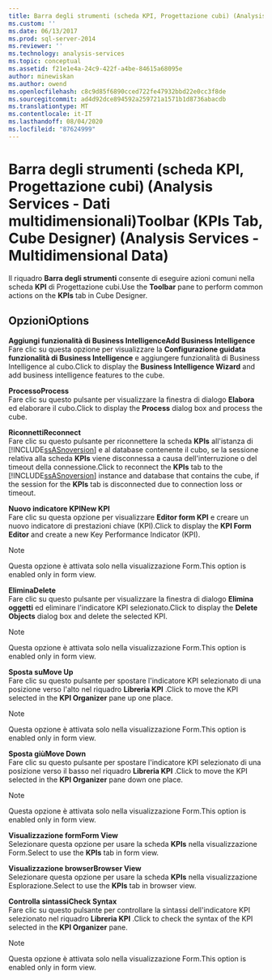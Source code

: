 ```yaml
---
title: Barra degli strumenti (scheda KPI, Progettazione cubi) (Analysis Services-Dati multidimensionali) | Microsoft Docs
ms.custom: ''
ms.date: 06/13/2017
ms.prod: sql-server-2014
ms.reviewer: ''
ms.technology: analysis-services
ms.topic: conceptual
ms.assetid: f21e1e4a-24c9-422f-a4be-84615a68095e
author: minewiskan
ms.author: owend
ms.openlocfilehash: c8c9d85f6890cced722fe47932bbd22e0cc3f8de
ms.sourcegitcommit: ad4d92dce894592a259721a1571b1d8736abacdb
ms.translationtype: MT
ms.contentlocale: it-IT
ms.lasthandoff: 08/04/2020
ms.locfileid: "87624999"
---
```

# <a name="toolbar-kpis-tab-cube-designer-analysis-services---multidimensional-data"></a><span data-ttu-id="54ae1-102">Barra degli strumenti (scheda KPI, Progettazione cubi) (Analysis Services - Dati multidimensionali)</span><span class="sxs-lookup"><span data-stu-id="54ae1-102">Toolbar (KPIs Tab, Cube Designer) (Analysis Services - Multidimensional Data)</span></span>
  <span data-ttu-id="54ae1-103">Il riquadro **Barra degli strumenti** consente di eseguire azioni comuni nella scheda **KPI** di Progettazione cubi.</span><span class="sxs-lookup"><span data-stu-id="54ae1-103">Use the **Toolbar** pane to perform common actions on the **KPIs** tab in Cube Designer.</span></span>  
  
## <a name="options"></a><span data-ttu-id="54ae1-104">Opzioni</span><span class="sxs-lookup"><span data-stu-id="54ae1-104">Options</span></span>  
 <span data-ttu-id="54ae1-105">**Aggiungi funzionalità di Business Intelligence**</span><span class="sxs-lookup"><span data-stu-id="54ae1-105">**Add Business Intelligence**</span></span>  
 <span data-ttu-id="54ae1-106">Fare clic su questa opzione per visualizzare la **Configurazione guidata funzionalità di Business Intelligence** e aggiungere funzionalità di Business Intelligence al cubo.</span><span class="sxs-lookup"><span data-stu-id="54ae1-106">Click to display the **Business Intelligence Wizard** and add business intelligence features to the cube.</span></span>  
  
 <span data-ttu-id="54ae1-107">**Processo**</span><span class="sxs-lookup"><span data-stu-id="54ae1-107">**Process**</span></span>  
 <span data-ttu-id="54ae1-108">Fare clic su questo pulsante per visualizzare la finestra di dialogo **Elabora** ed elaborare il cubo.</span><span class="sxs-lookup"><span data-stu-id="54ae1-108">Click to display the **Process** dialog box and process the cube.</span></span>  
  
 <span data-ttu-id="54ae1-109">**Riconnetti**</span><span class="sxs-lookup"><span data-stu-id="54ae1-109">**Reconnect**</span></span>  
 <span data-ttu-id="54ae1-110">Fare clic su questo pulsante per riconnettere la scheda **KPIs** all'istanza di [!INCLUDE[ssASnoversion](../includes/ssasnoversion-md.md)] e al database contenente il cubo, se la sessione relativa alla scheda **KPIs** viene disconnessa a causa dell'interruzione o del timeout della connessione.</span><span class="sxs-lookup"><span data-stu-id="54ae1-110">Click to reconnect the **KPIs** tab to the [!INCLUDE[ssASnoversion](../includes/ssasnoversion-md.md)] instance and database that contains the cube, if the session for the **KPIs** tab is disconnected due to connection loss or timeout.</span></span>  
  
 <span data-ttu-id="54ae1-111">**Nuovo indicatore KPI**</span><span class="sxs-lookup"><span data-stu-id="54ae1-111">**New KPI**</span></span>  
 <span data-ttu-id="54ae1-112">Fare clic su questa opzione per visualizzare **Editor form KPI** e creare un nuovo indicatore di prestazioni chiave (KPI).</span><span class="sxs-lookup"><span data-stu-id="54ae1-112">Click to display the **KPI Form Editor** and create a new Key Performance Indicator (KPI).</span></span>  
  
> [!NOTE]  
>  <span data-ttu-id="54ae1-113">Questa opzione è attivata solo nella visualizzazione Form.</span><span class="sxs-lookup"><span data-stu-id="54ae1-113">This option is enabled only in form view.</span></span>  
  
 <span data-ttu-id="54ae1-114">**Elimina**</span><span class="sxs-lookup"><span data-stu-id="54ae1-114">**Delete**</span></span>  
 <span data-ttu-id="54ae1-115">Fare clic su questo pulsante per visualizzare la finestra di dialogo **Elimina oggetti** ed eliminare l'indicatore KPI selezionato.</span><span class="sxs-lookup"><span data-stu-id="54ae1-115">Click to display the **Delete Objects** dialog box and delete the selected KPI.</span></span>  
  
> [!NOTE]  
>  <span data-ttu-id="54ae1-116">Questa opzione è attivata solo nella visualizzazione Form.</span><span class="sxs-lookup"><span data-stu-id="54ae1-116">This option is enabled only in form view.</span></span>  
  
 <span data-ttu-id="54ae1-117">**Sposta su**</span><span class="sxs-lookup"><span data-stu-id="54ae1-117">**Move Up**</span></span>  
 <span data-ttu-id="54ae1-118">Fare clic su questo pulsante per spostare l'indicatore KPI selezionato di una posizione verso l'alto nel riquadro **Libreria KPI** .</span><span class="sxs-lookup"><span data-stu-id="54ae1-118">Click to move the KPI selected in the **KPI Organizer** pane up one place.</span></span>  
  
> [!NOTE]  
>  <span data-ttu-id="54ae1-119">Questa opzione è attivata solo nella visualizzazione Form.</span><span class="sxs-lookup"><span data-stu-id="54ae1-119">This option is enabled only in form view.</span></span>  
  
 <span data-ttu-id="54ae1-120">**Sposta giù**</span><span class="sxs-lookup"><span data-stu-id="54ae1-120">**Move Down**</span></span>  
 <span data-ttu-id="54ae1-121">Fare clic su questo pulsante per spostare l'indicatore KPI selezionato di una posizione verso il basso nel riquadro **Libreria KPI** .</span><span class="sxs-lookup"><span data-stu-id="54ae1-121">Click to move the KPI selected in the **KPI Organizer** pane down one place.</span></span>  
  
> [!NOTE]  
>  <span data-ttu-id="54ae1-122">Questa opzione è attivata solo nella visualizzazione Form.</span><span class="sxs-lookup"><span data-stu-id="54ae1-122">This option is enabled only in form view.</span></span>  
  
 <span data-ttu-id="54ae1-123">**Visualizzazione form**</span><span class="sxs-lookup"><span data-stu-id="54ae1-123">**Form View**</span></span>  
 <span data-ttu-id="54ae1-124">Selezionare questa opzione per usare la scheda **KPIs** nella visualizzazione Form.</span><span class="sxs-lookup"><span data-stu-id="54ae1-124">Select to use the **KPIs** tab in form view.</span></span>  
  
 <span data-ttu-id="54ae1-125">**Visualizzazione browser**</span><span class="sxs-lookup"><span data-stu-id="54ae1-125">**Browser View**</span></span>  
 <span data-ttu-id="54ae1-126">Selezionare questa opzione per usare la scheda **KPIs** nella visualizzazione Esplorazione.</span><span class="sxs-lookup"><span data-stu-id="54ae1-126">Select to use the **KPIs** tab in browser view.</span></span>  
  
 <span data-ttu-id="54ae1-127">**Controlla sintassi**</span><span class="sxs-lookup"><span data-stu-id="54ae1-127">**Check Syntax**</span></span>  
 <span data-ttu-id="54ae1-128">Fare clic su questo pulsante per controllare la sintassi dell'indicatore KPI selezionato nel riquadro **Libreria KPI** .</span><span class="sxs-lookup"><span data-stu-id="54ae1-128">Click to check the syntax of the KPI selected in the **KPI Organizer** pane.</span></span>  
  
> [!NOTE]  
>  <span data-ttu-id="54ae1-129">Questa opzione è attivata solo nella visualizzazione Form.</span><span class="sxs-lookup"><span data-stu-id="54ae1-129">This option is enabled only in form view.</span></span>  
  
  
